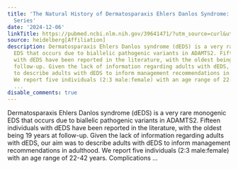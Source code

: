 ```yaml
---
title: 'The Natural History of Dermatosparaxis Ehlers Danlos Syndrome: An Adult Case
  Series'
date: '2024-12-06'
linkTitle: https://pubmed.ncbi.nlm.nih.gov/39641471/?utm_source=curl&utm_medium=rss&utm_campaign=pubmed-2&utm_content=1FakS-2QOkCT8HsMOQP1bCRQ4YzyumYOmxmF0moLsQ3dFB1E9V&fc=20220326224207&ff=20241206175011&v=2.18.0.post9+e462414
source: heidelberg[Affiliation]
description: Dermatosparaxis Ehlers Danlos syndrome (dEDS) is a very rare monogenic
  EDS that occurs due to biallelic pathogenic variants in ADAMTS2. Fifteen individuals
  with dEDS have been reported in the literature, with the oldest being 19 years at
  follow-up. Given the lack of information regarding adults with dEDS, our aim was
  to describe adults with dEDS to inform management recommendations in adulthood.
  We report five individuals (2:3 male:female) with an age range of 22-42 years. Complications
  ...
disable_comments: true
---
```

Dermatosparaxis Ehlers Danlos syndrome (dEDS) is a very rare monogenic EDS that occurs due to biallelic pathogenic variants in ADAMTS2. Fifteen individuals with dEDS have been reported in the literature, with the oldest being 19 years at follow-up. Given the lack of information regarding adults with dEDS, our aim was to describe adults with dEDS to inform management recommendations in adulthood. We report five individuals (2:3 male:female) with an age range of 22-42 years. Complications ...